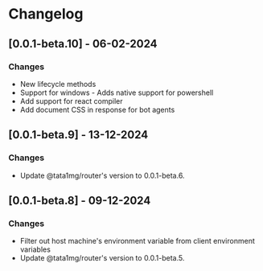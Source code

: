 # Changelog

## [0.0.1-beta.10] - 06-02-2024

### Changes

-   New lifecycle methods
-   Support for windows - Adds native support for powershell
-   Add support for react compiler
-   Add document CSS in response for bot agents

## [0.0.1-beta.9] - 13-12-2024

### Changes

-   Update @tata1mg/router's version to 0.0.1-beta.6.

## [0.0.1-beta.8] - 09-12-2024

### Changes

-   Filter out host machine's environment variable from client environment variables
-   Update @tata1mg/router's version to 0.0.1-beta.5.
